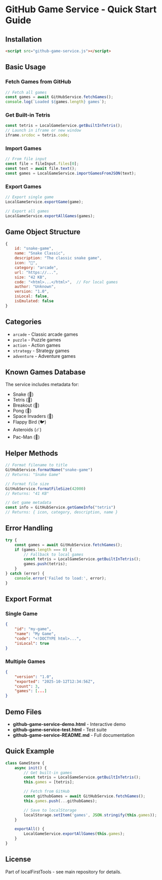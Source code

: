 # GitHub Game Service - Quick Start Guide

## Installation

```html
<script src="github-game-service.js"></script>
```

## Basic Usage

### Fetch Games from GitHub

```javascript
// Fetch all games
const games = await GitHubService.fetchGames();
console.log(`Loaded ${games.length} games`);
```

### Get Built-in Tetris

```javascript
const tetris = LocalGameService.getBuiltInTetris();
// Launch in iframe or new window
iframe.srcdoc = tetris.code;
```

### Import Games

```javascript
// From file input
const file = fileInput.files[0];
const text = await file.text();
const games = LocalGameService.importGamesFromJSON(text);
```

### Export Games

```javascript
// Export single game
LocalGameService.exportGame(game);

// Export all games
LocalGameService.exportAllGames(games);
```

## Game Object Structure

```javascript
{
    id: "snake-game",
    name: "Snake Classic",
    description: "The classic snake game",
    icon: "🐍",
    category: "arcade",
    url: "https://...",
    size: "42 KB",
    code: "<html>...</html>",  // For local games
    author: "Unknown",
    version: "1.0",
    isLocal: false,
    isEmulated: false
}
```

## Categories

- `arcade` - Classic arcade games
- `puzzle` - Puzzle games
- `action` - Action games
- `strategy` - Strategy games
- `adventure` - Adventure games

## Known Games Database

The service includes metadata for:

- Snake (🐍)
- Tetris (🧱)
- Breakout (🎯)
- Pong (🏓)
- Space Invaders (👾)
- Flappy Bird (🐦)
- Asteroids (☄️)
- Pac-Man (👻)

## Helper Methods

```javascript
// Format filename to title
GitHubService.formatName("snake-game")
// Returns: "Snake Game"

// Format file size
GitHubService.formatFileSize(42000)
// Returns: "41 KB"

// Get game metadata
const info = GitHubService.getGameInfo("tetris")
// Returns: { icon, category, description, name }
```

## Error Handling

```javascript
try {
    const games = await GitHubService.fetchGames();
    if (games.length === 0) {
        // Fallback to local games
        const tetris = LocalGameService.getBuiltInTetris();
        games.push(tetris);
    }
} catch (error) {
    console.error('Failed to load:', error);
}
```

## Export Format

### Single Game

```json
{
    "id": "my-game",
    "name": "My Game",
    "code": "<!DOCTYPE html>...",
    "isLocal": true
}
```

### Multiple Games

```json
{
    "version": "1.0",
    "exported": "2025-10-12T12:34:56Z",
    "count": 3,
    "games": [...]
}
```

## Demo Files

- **github-game-service-demo.html** - Interactive demo
- **github-game-service-test.html** - Test suite
- **github-game-service-README.md** - Full documentation

## Quick Example

```javascript
class GameStore {
    async init() {
        // Get built-in games
        const tetris = LocalGameService.getBuiltInTetris();
        this.games = [tetris];

        // Fetch from GitHub
        const githubGames = await GitHubService.fetchGames();
        this.games.push(...githubGames);

        // Save to localStorage
        localStorage.setItem('games', JSON.stringify(this.games));
    }

    exportAll() {
        LocalGameService.exportAllGames(this.games);
    }
}
```

## License

Part of localFirstTools - see main repository for details.
